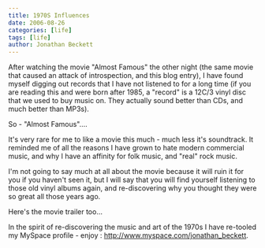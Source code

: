 ```yaml
---
title: 1970S Influences
date: 2006-08-26
categories: [life]
tags: [life]
author: Jonathan Beckett
---
```


After watching the movie "Almost Famous" the other night (the same movie that caused an attack of introspection, and this blog entry), I have found myself digging out records that I have not listened to for a long time (if you are reading this and were born after 1985, a "record" is a 12C/3 vinyl disc that we used to buy music on. They actually sound better than CDs, and much better than MP3s).

So - "Almost Famous"....

It's very rare for me to like a movie this much - much less it's soundtrack. It reminded me of all the reasons I have grown to hate modern commercial music, and why I have an affinity for folk music, and "real" rock music.

I'm not going to say much at all about the movie because it will ruin it for you if you haven't seen it, but I will say that you will find yourself listening to those old vinyl albums again, and re-discovering why you thought they were so great all those years ago.

Here's the movie trailer too...

In the spirit of re-discovering the music and art of the 1970s I have re-tooled my MySpace profile - enjoy : http://www.myspace.com/jonathan_beckett.